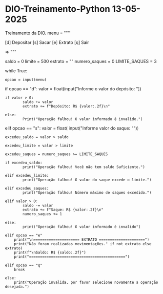 # DIO-Treinamento-Python 13-05-2025
Treinamento da DIO.
menu = """

[d] Depositar
[s] Sacar
[e] Extrato
[q] Sair

=> """

saldo = 0 
limite = 500
estrato = ""
numero_saques = 0
LIMITE_SAQUES = 3

while True:

    opcao = input(menu)
	
if opcao == "d":
	valor = float(input("Informe o valor do depósito: "))
		
	if valor > 0:
			saldo += valor
			extrato += f"Depósito: R$ {valor:.2f}\n"
		
	else:
			Print("Operação falhou! O valor informado é invalido.")
			
elif opcao == "s":
    valor = float( input("Informe valor do saque: ""))

    excedeu_saldo = valor > saldo   
    
    excedeu_limite = valor > limite
    
    excedeu_saques = numero_saques >= LIMITE_SAQUES
	
    if excedeu_saldo:
            print("Operação falhou! Você não tem saldo Suficiente.")
	    
    elif excedeu_limite:
            print("Operação falhou! O valor do saque excede o limite.")

    elif excedeu_saques:
            print("Operação falhou! Número máximo de saques excedido.")
	
    elif valor > 0:
            saldo -= valor  
            extrato += f"Saque: R$ {valor:.2f}\n"
            numero_saques += 1
	    
    else:
            print("Operação falhou! O valor informado é invalido")

    elif opcao == "e"
        print("\n===================== EXTRATO =====================")
        print("Não foram realizadas movimentações." if not extrato else extrato)
        print(f"\nSaldo: R$ {saldo:.2f}")
        print("============================================")
	
    elif opcao == "q"
        break

    else:
        print("Operação invalida, por favor selecione novamente a operação desejada.")
